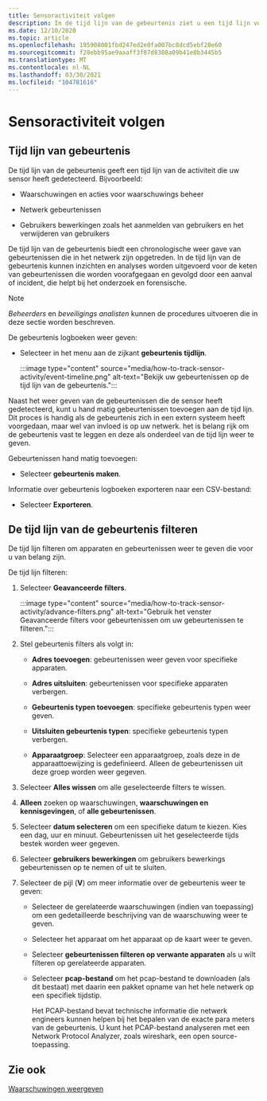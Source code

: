 ```yaml
---
title: Sensoractiviteit volgen
description: In de tijd lijn van de gebeurtenis ziet u een tijd lijn voor activiteiten die zijn gedetecteerd op uw netwerk, waaronder waarschuwingen en waarschuwings beheer acties, netwerk gebeurtenissen en gebruikers bewerkingen, zoals het aanmelden van gebruikers en het verwijderen van gebruikers.
ms.date: 12/10/2020
ms.topic: article
ms.openlocfilehash: 195908001fbd247ed2e0fa007bc8dcd5ebf28e60
ms.sourcegitcommit: f28ebb95ae9aaaff3f87d8388a09b41e0b3445b5
ms.translationtype: MT
ms.contentlocale: nl-NL
ms.lasthandoff: 03/30/2021
ms.locfileid: "104781616"
---
```

# <a name="track-sensor-activity"></a>Sensoractiviteit volgen

## <a name="event-timeline"></a>Tijd lijn van gebeurtenis

De tijd lijn van de gebeurtenis geeft een tijd lijn van de activiteit die uw sensor heeft gedetecteerd. Bijvoorbeeld:

  - Waarschuwingen en acties voor waarschuwings beheer

  - Netwerk gebeurtenissen

  - Gebruikers bewerkingen zoals het aanmelden van gebruikers en het verwijderen van gebruikers

De tijd lijn van de gebeurtenis biedt een chronologische weer gave van gebeurtenissen die in het netwerk zijn opgetreden. In de tijd lijn van de gebeurtenis kunnen inzichten en analyses worden uitgevoerd voor de keten van gebeurtenissen die worden voorafgegaan en gevolgd door een aanval of incident, die helpt bij het onderzoek en forensische.

> [!NOTE]
> *Beheerders* en *beveiligings analisten* kunnen de procedures uitvoeren die in deze sectie worden beschreven.

De gebeurtenis logboeken weer geven:

- Selecteer in het menu aan de zijkant **gebeurtenis tijdlijn**.

   :::image type="content" source="media/how-to-track-sensor-activity/event-timeline.png" alt-text="Bekijk uw gebeurtenissen op de tijd lijn van de gebeurtenis.":::

Naast het weer geven van de gebeurtenissen die de sensor heeft gedetecteerd, kunt u hand matig gebeurtenissen toevoegen aan de tijd lijn. Dit proces is handig als de gebeurtenis zich in een extern systeem heeft voorgedaan, maar wel van invloed is op uw netwerk. het is belang rijk om de gebeurtenis vast te leggen en deze als onderdeel van de tijd lijn weer te geven.

Gebeurtenissen hand matig toevoegen:

- Selecteer **gebeurtenis maken**.

Informatie over gebeurtenis logboeken exporteren naar een CSV-bestand:

- Selecteer **Exporteren**.

## <a name="filter-the-event-timeline"></a>De tijd lijn van de gebeurtenis filteren

De tijd lijn filteren om apparaten en gebeurtenissen weer te geven die voor u van belang zijn.

De tijd lijn filteren:

1. Selecteer **Geavanceerde filters**.

   :::image type="content" source="media/how-to-track-sensor-activity/advance-filters.png" alt-text="Gebruik het venster Geavanceerde filters voor gebeurtenissen om uw gebeurtenissen te filteren.":::

2. Stel gebeurtenis filters als volgt in:

   - **Adres toevoegen**: gebeurtenissen weer geven voor specifieke apparaten.

   - **Adres uitsluiten**: gebeurtenissen voor specifieke apparaten verbergen.

   - **Gebeurtenis typen toevoegen**: specifieke gebeurtenis typen weer geven.

   - **Uitsluiten gebeurtenis typen**: specifieke gebeurtenis typen verbergen.

   - **Apparaatgroep**: Selecteer een apparaatgroep, zoals deze in de apparaattoewijzing is gedefinieerd. Alleen de gebeurtenissen uit deze groep worden weer gegeven.

3. Selecteer **Alles wissen** om alle geselecteerde filters te wissen.

4. **Alleen** zoeken op waarschuwingen, **waarschuwingen en kennisgevingen**, of **alle gebeurtenissen**.

5. Selecteer **datum selecteren** om een specifieke datum te kiezen. Kies een dag, uur en minuut. Gebeurtenissen uit het geselecteerde tijds bestek worden weer gegeven.

6.  Selecteer **gebruikers bewerkingen** om gebruikers bewerkings gebeurtenissen op te nemen of uit te sluiten.

7.  Selecteer de pijl (**V**) om meer informatie over de gebeurtenis weer te geven:

    - Selecteer de gerelateerde waarschuwingen (indien van toepassing) om een gedetailleerde beschrijving van de waarschuwing weer te geven.

    - Selecteer het apparaat om het apparaat op de kaart weer te geven.

    - Selecteer **gebeurtenissen filteren op verwante apparaten** als u wilt filteren op gerelateerde apparaten.

    - Selecteer **pcap-bestand** om het pcap-bestand te downloaden (als dit bestaat) met daarin een pakket opname van het hele netwerk op een specifiek tijdstip. 
    
      Het PCAP-bestand bevat technische informatie die netwerk engineers kunnen helpen bij het bepalen van de exacte para meters van de gebeurtenis. U kunt het PCAP-bestand analyseren met een Network Protocol Analyzer, zoals wireshark, een open source-toepassing.

## <a name="see-also"></a>Zie ook

[Waarschuwingen weergeven](how-to-view-alerts.md)
